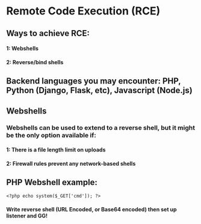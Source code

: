 # Remote Code Execution (RCE)

## Ways to achieve RCE:

#### 1: Webshells

#### 2: Reverse/bind shells

## Backend languages you may encounter: PHP, Python (Django, Flask, etc), Javascript (Node.js)

## Webshells

### Webshells can be used to extend to a reverse shell, but it might be the only option available if:

#### 1: There is a file length limit on uploads

#### 2: Firewall rules prevent any network-based shells

## PHP Webshell example:

    <?php echo system($_GET['cmd']); ?>

#### Write reverse shell (URL Encoded, or Base64 encoded) then set up listener and GG!
